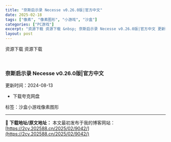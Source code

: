 ```yaml
---
title: "奈斯启示录 Necesse v0.26.0版|官方中文"
date: 2025-02-18
tags: ["像素", "像素图形", "小游戏", "沙盒"]
categories: ["PC游戏"]
excerpt: "资源下载 资源下载 &nbsp; 奈斯启示录 Necesse v0.26.0版|官方中文 更新时间：2024-08-13 下载夸克网盘 标签：沙盒小游戏像素图形"
layout: post
---
```


<div></div>
<div></div>
<div></div>
资源下载 资源下载
<div>

&nbsp;
<h3>奈斯启示录 Necesse v0.26.0版|官方中文</h3>
更新时间：<time>2024-08-13</time>

</div>
<div>
<ul>
 	<li>下载夸克网盘</li>
</ul>
</div>
标签：沙盒小游戏像素图形

---
📖 **下载地址/原文地址：** 本文最初发布于我的博客网站：[https://2cy.202588.cn/2025/02/9042/](https://2cy.202588.cn/2025/02/9042/)
